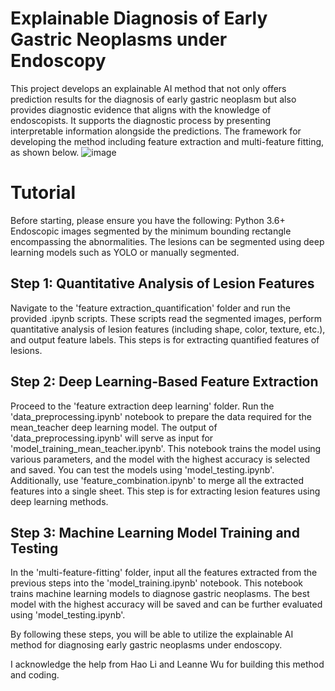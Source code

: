 # Explainable Diagnosis of Early Gastric Neoplasms under Endoscopy
This project develops an explainable AI method that not only offers prediction results for the diagnosis of early gastric neoplasm but also provides diagnostic evidence that aligns with the knowledge of endoscopists. It supports the diagnostic process by presenting interpretable information alongside the predictions. The framework for developing the method including feature extraction and multi-feature fitting, as shown below.
![image](https://github.com/Zuuuua/XAI-for-EGC-diagnosis/assets/135951585/14edd4cd-13c8-4f18-ab29-04b28b5cb59a)

# Tutorial
Before starting, please ensure you have the following:
Python 3.6+
Endoscopic images segmented by the minimum bounding rectangle encompassing the abnormalities. The lesions can be segmented using deep learning models such as YOLO or manually segmented.

## Step 1: Quantitative Analysis of Lesion Features
Navigate to the 'feature extraction_quantification' folder and run the provided .ipynb scripts. These scripts read the segmented images, perform quantitative analysis of lesion features (including shape, color, texture, etc.), and output feature labels. This steps is for extracting quantified features of lesions.

## Step 2: Deep Learning-Based Feature Extraction
Proceed to the 'feature extraction deep learning' folder. Run the 'data_preprocessing.ipynb' notebook to prepare the data required for the mean_teacher deep learning model. The output of 'data_preprocessing.ipynb' will serve as input for 'model_training_mean_teacher.ipynb'. This notebook trains the model using various parameters, and the model with the highest accuracy is selected and saved. You can test the models using 'model_testing.ipynb'. Additionally, use 'feature_combination.ipynb' to merge all the extracted features into a single sheet. This step is for extracting lesion features using deep learning methods.

## Step 3: Machine Learning Model Training and Testing
In the 'multi-feature-fitting' folder, input all the features extracted from the previous steps into the 'model_training.ipynb' notebook. This notebook trains machine learning models to diagnose gastric neoplasms. The best model with the highest accuracy will be saved and can be further evaluated using 'model_testing.ipynb'.

By following these steps, you will be able to utilize the explainable AI method for diagnosing early gastric neoplasms under endoscopy.

I acknowledge the help from Hao Li and Leanne Wu for building this method and coding.
